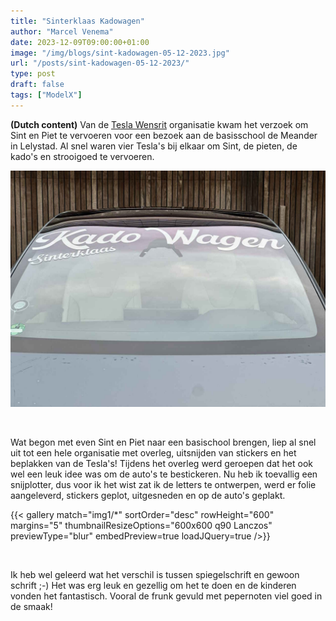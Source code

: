 ```yaml
---
title: "Sinterklaas Kadowagen"
author: "Marcel Venema" 
date: 2023-12-09T09:00:00+01:00
image: "/img/blogs/sint-kadowagen-05-12-2023.jpg"
url: "/posts/sint-kadowagen-05-12-2023/"
type: post
draft: false
tags: ["ModelX"]  
---
```


**(Dutch content)** Van de [Tesla Wensrit](https://teslawensrit.nl) organisatie kwam het verzoek om Sint en Piet te vervoeren voor een bezoek aan de basisschool de Meander in Lelystad. Al snel waren vier Tesla's bij elkaar om Sint, de pieten, de kado's en strooigoed te vervoeren.

<!--more-->

![image](img2/sint-kadowagen-05-12-2023.jpg)

&nbsp; 

Wat begon met even Sint en Piet naar een basischool brengen, liep al snel uit tot een hele organisatie met overleg, uitsnijden van stickers en het beplakken van de Tesla's! Tijdens het overleg werd geroepen dat het ook wel een leuk idee was om de auto's te bestickeren. Nu heb ik toevallig een snijplotter, dus voor ik het wist zat ik de letters te ontwerpen, werd er folie aangeleverd, stickers geplot, uitgesneden en op de auto's geplakt.

{{< gallery match="img1/*" sortOrder="desc" rowHeight="600" margins="5" thumbnailResizeOptions="600x600 q90 Lanczos" previewType="blur" embedPreview=true loadJQuery=true />}}

&nbsp; 

Ik heb wel geleerd wat het verschil is tussen spiegelschrift en gewoon schrift ;-) Het was erg leuk en gezellig om het te doen en de kinderen vonden het fantastisch. Vooral de frunk gevuld met pepernoten viel goed in de smaak!

&nbsp; 

<!-- {{ placeholder for img2 gallery }} -->

&nbsp; 
&nbsp; 
